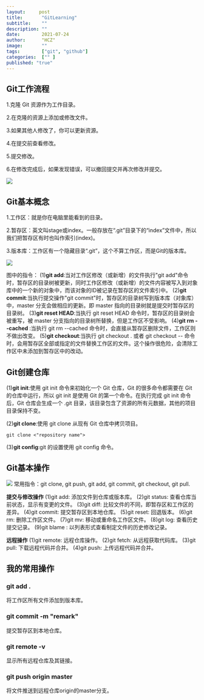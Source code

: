 ```yaml
---
layout:     post 
title:       "GitLearning"
subtitle:    ""
description: ""
date:        2021-07-24
author:      "HCZ"
image:       ""
tags:        ["git", "github"]
categories:  ["" ]
published: "true"
---
```


## Git工作流程

1.克隆 Git 资源作为工作目录。

2.在克隆的资源上添加或修改文件。

3.如果其他人修改了，你可以更新资源。

4.在提交前查看修改。

5.提交修改。

6.在修改完成后，如果发现错误，可以撤回提交并再次修改并提交。

![](/img/git-process.png)

## Git基本概念

1.工作区：就是你在电脑里能看到的目录。

2.暂存区：英文叫stage或index。一般存放在“.git”目录下的“index”文件中，所以我们把暂存区有时也叫作索引(index)。

3.版本库：工作区有一个隐藏目录“.git”，这个不算工作区，而是Git的版本库。

![](/img/concept.jpg)

图中的指令：
(1)**git add**:当对工作区修改（或新增）的文件执行"git add"命令时，暂存区的目录树被更新，同时工作区修改（或新增）的文件内容被写入到对象库中的一个新的对象中，而该对象的ID被记录在暂存区的文件索引中。
(2)**git commit**:当执行提交操作"git commit"时，暂存区的目录树写到版本库（对象库）中，master 分支会做相应的更新。即 master 指向的目录树就是提交时暂存区的目录树。
(3)**git reset HEAD**:当执行 git reset HEAD 命令时，暂存区的目录树会被重写，被 master 分支指向的目录树所替换，但是工作区不受影响。
(4)**git rm --cached <file>**:当执行 git rm --cached <file> 命令时，会直接从暂存区删除文件，工作区则不做出改变。
(5)**git checkout**:当执行 git checkout . 或者 git checkout -- <file> 命令时，会用暂存区全部或指定的文件替换工作区的文件。这个操作很危险，会清除工作区中未添加到暂存区中的改动。

## Git创建仓库

(1)**git init**:使用 git init 命令来初始化一个 Git 仓库，Git 的很多命令都需要在 Git 的仓库中运行，所以 git init 是使用 Git 的第一个命令。在执行完成 git init 命令后，Git 仓库会生成一个 .git 目录，该目录包含了资源的所有元数据，其他的项目目录保持不变。

(2)**git clone**:使用 git clone 从现有 Git 仓库中拷贝项目。
```{}
git clone <"repository name">
```

(3)**git config**:git 的设置使用 git config 命令。

## Git基本操作

![](/img/git-command.jpg)
常用指令：git clone, git push, git add, git commit, git checkout, git pull.

**提交与修改操作**
(1)git add: 添加文件到仓库或版本库。
(2)git status: 查看仓库当前状态，显示有变更的文件。
(3)git diff: 比较文件的不同，即暂存区和工作区的差异。
(4)git commit: 提交暂存区到本地仓库。
(5)git reset: 回退版本。
(6)git rm: 删除工作区文件。
(7)git mv: 移动或重命名工作区文件。
(8)git log: 查看历史提交记录。
(9)git blame <file>: 以列表形式查看制定文件的历史修改记录。

**远程操作**
(1)git remote: 远程仓库操作。
(2)git fetch: 从远程获取代码库。
(3)git pull: 下载远程代码并合并。
(4)git push: 上传远程代码并合并。

## 我的常用操作

### git add .
将工作区所有文件添加到版本库。
### git commit -m "remark"
提交暂存区到本地仓库。
### git remote -v
显示所有远程仓库及其链接。
### git push origin master
将文件推送到远程仓库origin的master分支。











